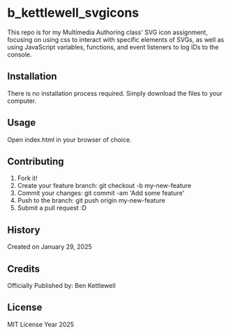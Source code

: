 # b_kettlewell_svgicons
This repo is for my Multimedia Authoring class' SVG icon assignment, focusing on using css to interact with specific 
elements of SVGs, as well as using JavaScript variables, functions, and event listeners to log IDs to the console.

## Installation
There is no installation process required. Simply download the files to your computer.

## Usage
Open index.html in your browser of choice.

## Contributing 
1. Fork it!
2. Create your feature branch: git checkout -b my-new-feature
3. Commit your changes: git commit -am 'Add some feature'
4. Push to the branch: git push origin my-new-feature
5. Submit a pull request :D

## History 
Created on January 29, 2025

## Credits 
Officially Published by: Ben Kettlewell 

## License 
MIT License Year 2025
